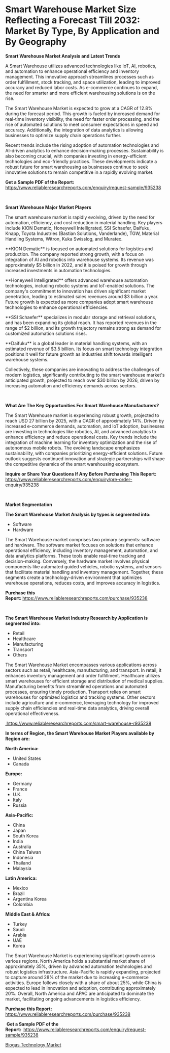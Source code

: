 <p><h1>Smart Warehouse Market Size Reflecting a Forecast Till 2032: Market By Type, By Application and By Geography</h1></p><p><strong>Smart Warehouse Market Analysis and Latest Trends</strong></p>
<p><p>A Smart Warehouse utilizes advanced technologies like IoT, AI, robotics, and automation to enhance operational efficiency and inventory management. This innovative approach streamlines processes such as order fulfillment, stock tracking, and space utilization, leading to improved accuracy and reduced labor costs. As e-commerce continues to expand, the need for smarter and more efficient warehousing solutions is on the rise.</p><p>The Smart Warehouse Market is expected to grow at a CAGR of 12.8% during the forecast period. This growth is fueled by increased demand for real-time inventory visibility, the need for faster order processing, and the rise of automated solutions to meet consumer expectations in speed and accuracy. Additionally, the integration of data analytics is allowing businesses to optimize supply chain operations further. </p><p>Recent trends include the rising adoption of automation technologies and AI-driven analytics to enhance decision-making processes. Sustainability is also becoming crucial, with companies investing in energy-efficient technologies and eco-friendly practices. These developments indicate a robust future for smart warehousing as businesses continue to seek innovative solutions to remain competitive in a rapidly evolving market.</p></p>
<p><strong>Get a Sample PDF of the Report:&nbsp;</strong> <a href="https://www.reliableresearchreports.com/enquiry/request-sample/935238?utm_campaign=2216&utm_medium=2&utm_source=Github&utm_content=ia&utm_term=07032025&utm_id=smart-warehouse">https://www.reliableresearchreports.com/enquiry/request-sample/935238</a></p>
<p>&nbsp;</p>
<p><strong>Smart Warehouse Major Market Players</strong></p>
<p><p>The smart warehouse market is rapidly evolving, driven by the need for automation, efficiency, and cost reduction in material handling. Key players include KION Dematic, Honeywell Intelligrated, SSI Schaefer, Daifuku, Knapp, Toyota Industries (Bastian Solutions, Vanderlande), TGW, Material Handling Systems, Witron, Kuka Swisslog, and Muratec.</p><p>**KION Dematic** is focused on automated solutions for logistics and production. The company reported strong growth, with a focus on integration of AI and robotics into warehouse systems. Its revenue was approximately $5 billion in 2022, and it is poised for growth through increased investments in automation technologies.</p><p>**Honeywell Intelligrated** offers advanced warehouse automation technologies, including robotic systems and IoT-enabled solutions. The company's commitment to innovation has driven significant market penetration, leading to estimated sales revenues around $3 billion a year. Future growth is expected as more companies adopt smart warehouse technologies to enhance operational efficiencies.</p><p>**SSI Schaefer** specializes in modular storage and retrieval solutions, and has been expanding its global reach. It has reported revenues in the range of $2 billion, and its growth trajectory remains strong as demand for customized automation solutions rises.</p><p>**Daifuku** is a global leader in material handling systems, with an estimated revenue of $3.5 billion. Its focus on smart technology integration positions it well for future growth as industries shift towards intelligent warehouse systems.</p><p>Collectively, these companies are innovating to address the challenges of modern logistics, significantly contributing to the smart warehouse market's anticipated growth, projected to reach over $30 billion by 2026, driven by increasing automation and efficiency demands across sectors.</p></p>
<p>&nbsp;</p>
<p><strong>What Are The Key Opportunities For Smart Warehouse Manufacturers?</strong></p>
<p><p>The Smart Warehouse market is experiencing robust growth, projected to reach USD 27 billion by 2025, with a CAGR of approximately 14%. Driven by increased e-commerce demands, automation, and IoT adoption, businesses are investing in technologies like robotics, AI, and advanced analytics to enhance efficiency and reduce operational costs. Key trends include the integration of machine learning for inventory optimization and the rise of autonomous mobile robots. The evolving landscape emphasizes sustainability, with companies prioritizing energy-efficient solutions. Future outlook suggests continued innovation and strategic partnerships will shape the competitive dynamics of the smart warehousing ecosystem.</p></p>
<p><strong>Inquire or Share Your Questions If Any Before Purchasing This Report:</strong> <a href="https://www.reliableresearchreports.com/enquiry/pre-order-enquiry/935238?utm_campaign=2216&utm_medium=2&utm_source=Github&utm_content=ia&utm_term=07032025&utm_id=smart-warehouse">https://www.reliableresearchreports.com/enquiry/pre-order-enquiry/935238</a></p>
<p>&nbsp;</p>
<p><strong>Market Segmentation</strong></p>
<p><strong>The Smart Warehouse Market Analysis by types is segmented into:</strong></p>
<p><ul><li>Software</li><li>Hardware</li></ul></p>
<p><p>The Smart Warehouse market comprises two primary segments: software and hardware. The software market focuses on solutions that enhance operational efficiency, including inventory management, automation, and data analytics platforms. These tools enable real-time tracking and decision-making. Conversely, the hardware market involves physical components like automated guided vehicles, robotic systems, and sensors that facilitate material handling and inventory management. Together, these segments create a technology-driven environment that optimizes warehouse operations, reduces costs, and improves accuracy in logistics.</p></p>
<p><strong>Purchase this Report:&nbsp;</strong><a href="https://www.reliableresearchreports.com/purchase/935238?utm_campaign=2216&utm_medium=2&utm_source=Github&utm_content=ia&utm_term=07032025&utm_id=smart-warehouse">https://www.reliableresearchreports.com/purchase/935238</a></p>
<p>&nbsp;</p>
<p><strong>The Smart Warehouse Market Industry Research by Application is segmented into:</strong></p>
<p><ul><li>Retail</li><li>Healthcare</li><li>Manufacturing</li><li>Transport</li><li>Others</li></ul></p>
<p><p>The Smart Warehouse Market encompasses various applications across sectors such as retail, healthcare, manufacturing, and transport. In retail, it enhances inventory management and order fulfillment. Healthcare utilizes smart warehouses for efficient storage and distribution of medical supplies. Manufacturing benefits from streamlined operations and automated processes, ensuring timely production. Transport relies on smart warehouses for optimized logistics and tracking systems. Other sectors include agriculture and e-commerce, leveraging technology for improved supply chain efficiencies and real-time data analytics, driving overall operational effectiveness.</p></p>
<p><a href="https://www.reliableresearchreports.com/smart-warehouse-r935238?utm_campaign=2216&utm_medium=2&utm_source=Github&utm_content=ia&utm_term=07032025&utm_id=smart-warehouse">&nbsp;https://www.reliableresearchreports.com/smart-warehouse-r935238</a></p>
<p><strong>In terms of Region, the Smart Warehouse Market Players available by Region are:</strong></p>
<p>
    <p> <strong> North America: </strong>
        <ul>
            <li>United States</li>
            <li>Canada</li>
        </ul>
        </p> 
    <p> <strong> Europe: </strong>
        <ul>
            <li>Germany</li>
            <li>France</li>
            <li>U.K.</li>
            <li>Italy</li>
            <li>Russia</li>
        </ul>
        </p> 
    <p> <strong> Asia-Pacific: </strong>
        <ul>
            <li>China</li>
            <li>Japan</li>
            <li>South Korea</li>
            <li>India</li>
            <li>Australia</li>
            <li>China Taiwan</li>
            <li>Indonesia</li>
            <li>Thailand</li>
            <li>Malaysia</li>
        </ul>
        </p> 
    <p> <strong> Latin America: </strong>
        <ul>
            <li>Mexico</li>
            <li>Brazil</li>
            <li>Argentina Korea</li>
            <li>Colombia</li>
        </ul>
        </p> 
    <p> <strong> Middle East & Africa: </strong>
        <ul>
            <li>Turkey</li>
            <li>Saudi</li>
            <li>Arabia</li>
            <li>UAE</li>
            <li>Korea</li>
        </ul>
    </p>
    </p>
<p><p>The Smart Warehouse Market is experiencing significant growth across various regions. North America holds a substantial market share of approximately 35%, driven by advanced automation technologies and robust logistics infrastructure. Asia-Pacific is rapidly expanding, projected to capture around 28% of the market due to increasing e-commerce activities. Europe follows closely with a share of about 25%, while China is expected to lead in innovation and adoption, contributing approximately 20%. Overall, North America and APAC are anticipated to dominate the market, facilitating ongoing advancements in logistics efficiency.</p></p>
<p><strong>Purchase this Report: </strong><a href="https://www.reliableresearchreports.com/purchase/935238?utm_campaign=2216&utm_medium=2&utm_source=Github&utm_content=ia&utm_term=07032025&utm_id=smart-warehouse">https://www.reliableresearchreports.com/purchase/935238</a></p>
<p>&nbsp;<strong>Get a Sample PDF of the Report:&nbsp;&nbsp;</strong><a href="https://www.reliableresearchreports.com/enquiry/request-sample/935238?utm_campaign=2216&utm_medium=2&utm_source=Github&utm_content=ia&utm_term=07032025&utm_id=smart-warehouse">https://www.reliableresearchreports.com/enquiry/request-sample/935238</a></p>
<p><strong></strong></p>
<p><p><a href="https://github.com/ygfu6u/Market-Research-Report-List-1/blob/main/biogas-technology-market.md?utm_campaign=2216&utm_medium=2&utm_source=Github&utm_content=ia&utm_term=07032025&utm_id=smart-warehouse">Biogas Technology Market</a></p></p>